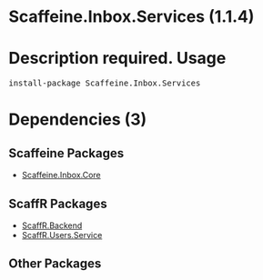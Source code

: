 ﻿Scaffeine.Inbox.Services (1.1.4)
======
Description required.
Usage
======
<pre>install-package Scaffeine.Inbox.Services</pre>
Dependencies (3)
=====

Scaffeine Packages
------
* [Scaffeine.Inbox.Core](https://github.com/wcpro/Scaffeine/tree/master/src/Scaffeine.Inbox.Core)

ScaffR Packages
------
* [ScaffR.Backend](https://github.com/wcpro/ScaffR/tree/master/src/ScaffR.Backend)
* [ScaffR.Users.Service](https://github.com/wcpro/ScaffR/tree/master/src/ScaffR.Users.Service)

Other Packages
------
